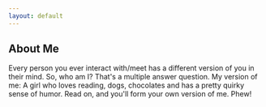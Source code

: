 ```yaml
---
layout: default
---
```


## About Me

Every person you ever interact with/meet has a different version of you in their mind. So, who am I? That's a multiple answer question. 
My version of me: A girl who loves reading, dogs, chocolates and has a pretty quirky sense of humor. Read on, and you'll form your own version of me. Phew!
